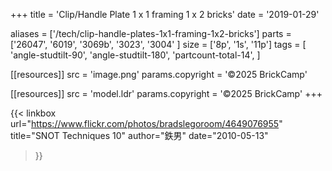 +++
title = 'Clip/Handle Plate 1 x 1 framing 1 x 2 bricks'
date  = '2019-01-29'

aliases = ['/tech/clip-handle-plates-1x1-framing-1x2-bricks']
parts = ['26047', '6019', '3069b', '3023', '3004' ]
size  = ['8p', '1s', '11p']
tags  = [
  'angle-studtilt-90',
  'angle-studtilt-180',
  'partcount-total-14',
]

[[resources]]
src              = 'image.png'
params.copyright = '©2025 BrickCamp'

[[resources]]
src              = 'model.ldr'
params.copyright = '©2025 BrickCamp'
+++

{{< linkbox
    url="https://www.flickr.com/photos/bradslegoroom/4649076955"
    title="SNOT Techniques 10"
    author="鉄男"
    date="2010-05-13"
>}}
